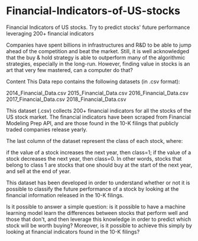 # Financial-Indicators-of-US-stocks
Financial Indicators of US stocks. Try to predict stocks' future performance leveraging 200+ financial indicators

Companies have spent billions in infrastructures and R&D to be able to jump ahead of the competition and beat the market. Still, it is well acknowledged that the buy & hold strategy is able to outperform many of the algorithmic strategies, especially in the long-run. However, finding value in stocks is an art that very few mastered, can a computer do that?

Content
This Data repo contains the following datasets (in .csv format):

2014_Financial_Data.csv
2015_Financial_Data.csv
2016_Financial_Data.csv
2017_Financial_Data.csv
2018_Financial_Data.csv

This dataset (.csv) collects 200+ financial indicators for all the stocks of the US stock market. The financial indicators have been scraped from Financial Modeling Prep API, and are those found in the 10-K filings that publicly traded companies release yearly.

The last column of the dataset represent the class of each stock, where:

if the value of a stock increases the next year, then class=1;
if the value of a stock decreases the next year, then class=0.
In other words, stocks that belong to class 1 are stocks that one should buy at the start of the next year, and sell at the end of year.

This dataset has been developed in order to understand whether or not it is possible to classify the future performance of a stock by looking at the financial information released in the 10-K filings.

Is it possible to answer a simple question: is it possible to have a machine learning model learn the differences between stocks that perform well and those that don't, and then leverage this knowledge in order to predict which stock will be worth buying? Moreover, is it possible to achieve this simply by looking at financial indicators found in the 10-K filings?
